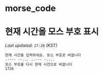 # morse_code
# 현재 시간을 모스 부호 표시
<!-- MORSE_TIME_START -->
_Last updated: `17:26` (KST)_

```
현재 시간을 입력하세요. 모스 부호로 바꿉니다
.---- --... ..--- -....
모스 부호를 다시 현재 시간으로 바꿉니다
1726
```
<!-- MORSE_TIME_END -->
